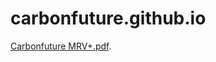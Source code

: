# carbonfuture.github.io

[Carbonfuture MRV+.pdf](http://carbonfuture.github.io/carbonfuture.github.io/Carbonfuture%20MRV%2B.pdf).

